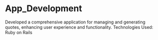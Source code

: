 # App_Development
Developed a comprehensive application for managing and generating quotes, enhancing user experience and functionality.
Technologies Used: Ruby on Rails
